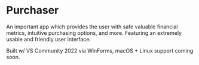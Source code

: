 # Purchaser

An important app which provides the user with safe valuable financial metrics, intuitive purchasing options, and more. Featuring an extremely usable and friendly user interface.

Built w/ VS Community 2022 via WinForms, macOS + Linux support coming soon.
